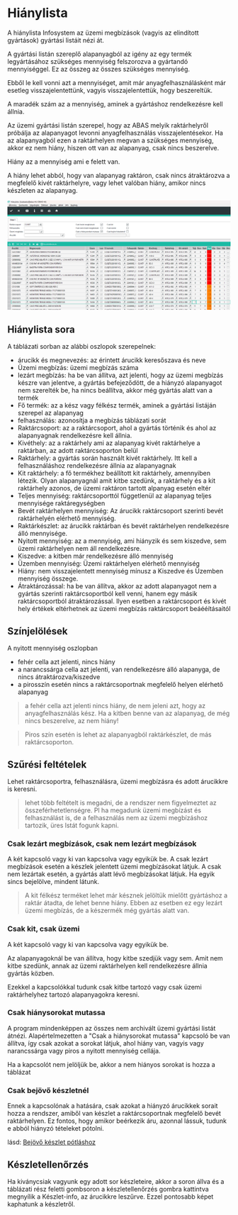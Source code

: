 # Hiánylista

A hiánylista Infosystem az üzemi megbízások (vagyis az elindított gyártások) gyártási listáit nézi át.

A gyártási listán szereplő alapanyagból az igény az egy termék legyártásához szükséges mennyiség felszorozva a gyártandó mennyiséggel.
Ez az összeg az összes szükséges mennyiség.

Ebből le kell vonni azt a mennyiséget, amit már anyagfelhasználásként már esetleg visszajelentettünk, vagyis visszajelentettük, hogy beszereltük.

A maradék szám az a mennyiség, aminek a gyártáshoz rendelkezésre kell állnia.

Az üzemi gyártási listán szerepel, hogy az ABAS melyik raktárhelyről próbálja az alapanyagot levonni anyagfelhasználás visszajelentésekor.
Ha az alapanyagból ezen a raktárhelyen megvan a szükséges mennyiség, akkor ez nem hiány, hiszen ott van az alapanyag, csak nincs beszerelve.

Hiány az a mennyiség ami e felett van.

A hiány lehet abból, hogy van alapanyag raktáron, csak nincs átraktározva a megfelelő kivét raktárhelyre, vagy lehet valóban hiány, amikor nincs készleten az alapanyag.

![alt text](image-15.png)

## Hiánylista sora

A táblázati sorban az alábbi oszlopok szerepelnek:
- árucikk és megnevezés: az érintett árucikk keresőszava és neve
- Üzemi megbízás: üzemi megbízás száma
- lezárt megbízás: ha be van állítva, azt jelenti, hogy az üzemi megbízás készre van jelentve, a gyártás befejeződött, de a hiányzó alapanyagot nem szerelték be, ha nincs beállítva, akkor még gyártás alatt van a termék
- Fő termék: az a kész vagy félkész termék, aminek a gyártási listáján szerepel az alapanyag
- felhasználás: azonosítja a megbízás táblázati sorát
- Raktárcsoport: az a raktárcsoport, ahol a gyártás történik és ahol az alapanyagnak rendelkezésre kell állnia.
- Kivéthely: az a raktárhely ami az alapanyag kivét raktárhelye a raktárban, az adott raktárcsoporton belül
- Raktárhely: a gyártás során használt kivét raktárhely. Itt kell a felhasználáshoz rendelkezésre állnia az alapanyagnak
- Kit raktárhely: a fő termékhez beállított kit raktárhely, amennyiben létezik. Olyan alapanyagnál amit kitbe szedünk, a raktárhely és a kit raktárhely azonos, de üzemi raktáron tartott alpanyag esetén eltér
- Teljes mennyiség: raktárcsoporttól függetlenül az alapanyag teljes mennyisége raktáregységben
- Bevét raktárhelyen mennyiség: Az árucikk raktárcsoport szerinti bevét raktárhelyén elérhető mennyiség.
- Raktárkészlet: az árucikk raktárban és bevét raktárhelyen rendelkezésre álló mennyisége.
- Nyitott mennyiség: az a mennyiség, ami hiányzik és sem kiszedve, sem üzemi raktárhelyen nem áll rendelkezésre.
- Kiszedve: a kitben már rendelkezésre álló mennyiség
- Üzemben mennyiség: Üzemi raktárhelyen elérhető mennyiség
- Hiány: nem visszajelentett mennyiség mínusz a Kiszedve és Üzemben mennyiség összege.
- Átraktározással: ha be van állítva, akkor az adott alapanyagot nem a gyártás szerinti raktárcsoportból kell venni, hanem egy másik raktárcsoportból átraktározással. Ilyen esetben a raktárcsoport és kivét hely értékek eltérhetnek az üzemi megbízás raktárcsoport beáééításaitól

## Színjelölések

A nyitott mennyiség oszlopban
- fehér cella azt jelenti, nincs hiány
- a narancssárga cella azt jelenti, van rendelkezésre álló alapanyga, de nincs átraktározva/kiszedve
- a pirosszín esetén nincs a raktárcsoportnak megfelelő helyen elérhető alapanyag

> a fehér cella azt jelenti nincs hiány, de nem jeleni azt, hogy az anyagfelhasználás kész. Ha a kitben benne van az alapanyag, de még nincs beszerelve, az nem hiány!

> Piros szín esetén is lehet az alapanyagból raktárkészlet, de más raktárcsoporton.

## Szűrési feltételek

Lehet raktárcsoportra, felhasználásra, üzemi megbízásra és adott árucikkre is keresni.

> lehet több feltételt is megadni, de a rendszer nem figyelmeztet az összeférhetetlenségre. Pl ha megadunk üzemi megbízást és felhasználást is, de a felhasználás nem az üzemi megbízáshoz tartozik, üres lstát fogunk kapni.

### Csak lezárt megbízások, csak nem lezárt megbízások

A két kapcsoló vagy ki van kapcsolva vagy egyikük be.
A csak lezárt megbízások esetén a készlek jelentett üzemi megbízásokat látjuk.
A csak nem lezártak esetén, a gyártás alatt lévő megbízásokat látjuk.
Ha egyik sincs bejelölve, mindent látunk.

> A kit félkész terméket lehet már késznek jelöltük mielőtt gyártáshoz a raktár átadta, de lehet benne hiány. Ebben az esetben ez egy lezárt üzemi megbízás, de a készermék még gyártás alatt van. 

### Csak kit, csak üzemi

A két kapcsoló vagy ki van kapcsolva vagy egyikük be.

Az alapanyagoknál be van állítva, hogy kitbe szedjük vagy sem. Amit nem kitbe szedünk, annak az üzemi raktárhelyen kell rendelkezésre állnia gyártás közben.

Ezekkel a kapcsolókkal tudunk csak kitbe tartozó vagy csak üzemi raktárhelyhez tartozó alapanyagokra keresni.

### Csak hiánysorokat mutassa

A program mindenképpen az összes nem archivált üzemi gyártási listát átnézi. Alapértelmezetten a "Csak a hiánysorokat mutassa" kapcsoló be van állítva, így csak azokat a sorokat látjuk, ahol hiány van, vagyis vagy narancssárga vagy piros a nyitott mennyiség cellája.

Ha a kapcsolót nem jelöljük be, akkor a nem hiányos sorokat is hozza a táblázat

### Csak bejövő készletnél

Ennek a kapcsolónak a hatására, csak azokat a hiányzó árucikkek sorait hozza a rendszer, amiből van készlet a raktárcsoportnak megfelelő bevét raktárhelyen.
Ez fontos, hogy amikor beérkezik áru, azonnal lássuk, tudunk e abból hiányzó tételeket pótolni.

lásd: [Bejövő készlet pótláshoz](../raktarozas/bejovo-keszlet-potlashoz.md)

## Készletellenőrzés

Ha kiványcsiak vagyunk egy adott sor készleteire, akkor a soron állva és a táblázati rész feletti gombsoron a készletellenőrzés gombra kattintva megnyílik a Készlet-info, az árucikkre leszűrve.
Ezzel pontosabb képet kaphatunk a készletről.